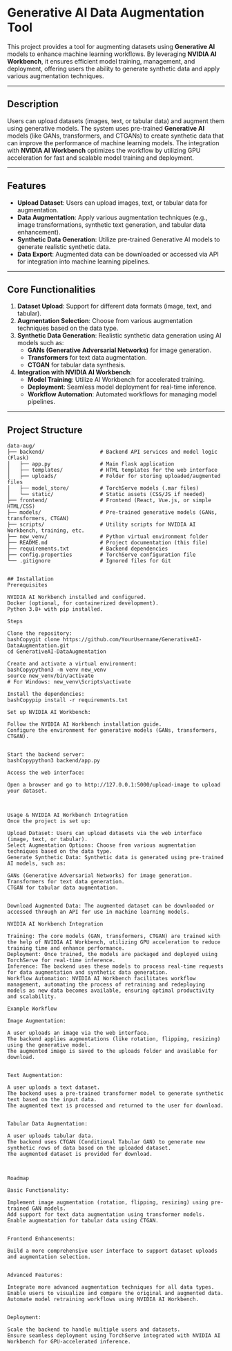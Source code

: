 # Generative AI Data Augmentation Tool

This project provides a tool for augmenting datasets using **Generative AI** models to enhance machine learning workflows. By leveraging **NVIDIA AI Workbench**, it ensures efficient model training, management, and deployment, offering users the ability to generate synthetic data and apply various augmentation techniques.

---

## Description

Users can upload datasets (images, text, or tabular data) and augment them using generative models. The system uses pre-trained **Generative AI** models (like GANs, transformers, and CTGANs) to create synthetic data that can improve the performance of machine learning models. The integration with **NVIDIA AI Workbench** optimizes the workflow by utilizing GPU acceleration for fast and scalable model training and deployment.

---

## Features

- **Upload Dataset**: Users can upload images, text, or tabular data for augmentation.
- **Data Augmentation**: Apply various augmentation techniques (e.g., image transformations, synthetic text generation, and tabular data enhancement).
- **Synthetic Data Generation**: Utilize pre-trained Generative AI models to generate realistic synthetic data.
- **Data Export**: Augmented data can be downloaded or accessed via API for integration into machine learning pipelines.

---

## Core Functionalities

1. **Dataset Upload**: Support for different data formats (image, text, and tabular).
2. **Augmentation Selection**: Choose from various augmentation techniques based on the data type.
3. **Synthetic Data Generation**: Realistic synthetic data generation using AI models such as:
    - **GANs (Generative Adversarial Networks)** for image generation.
    - **Transformers** for text data augmentation.
    - **CTGAN** for tabular data synthesis.
4. **Integration with NVIDIA AI Workbench**:
    - **Model Training**: Utilize AI Workbench for accelerated training.
    - **Deployment**: Seamless model deployment for real-time inference.
    - **Workflow Automation**: Automated workflows for managing model pipelines.

---

## Project Structure

```plaintext
data-aug/
├── backend/                  # Backend API services and model logic (Flask)
│   ├── app.py                # Main Flask application
│   ├── templates/            # HTML templates for the web interface
│   ├── uploads/              # Folder for storing uploaded/augmented files
│   ├── model_store/          # TorchServe models (.mar files)
│   └── static/               # Static assets (CSS/JS if needed)
├── frontend/                 # Frontend (React, Vue.js, or simple HTML/CSS)
├── models/                   # Pre-trained generative models (GANs, transformers, CTGAN)
├── scripts/                  # Utility scripts for NVIDIA AI Workbench, training, etc.
├── new_venv/                 # Python virtual environment folder
├── README.md                 # Project documentation (this file)
├── requirements.txt          # Backend dependencies
├── config.properties         # TorchServe configuration file
└── .gitignore                # Ignored files for Git


## Installation
Prerequisites

NVIDIA AI Workbench installed and configured.
Docker (optional, for containerized development).
Python 3.8+ with pip installed.

Steps

Clone the repository:
bashCopygit clone https://github.com/YourUsername/GenerativeAI-DataAugmentation.git
cd GenerativeAI-DataAugmentation

Create and activate a virtual environment:
bashCopypython3 -m venv new_venv
source new_venv/bin/activate
# For Windows: new_venv\Scripts\activate

Install the dependencies:
bashCopypip install -r requirements.txt

Set up NVIDIA AI Workbench:

Follow the NVIDIA AI Workbench installation guide.
Configure the environment for generative models (GANs, transformers, CTGAN).


Start the backend server:
bashCopypython3 backend/app.py

Access the web interface:

Open a browser and go to http://127.0.0.1:5000/upload-image to upload your dataset.



Usage & NVIDIA AI Workbench Integration
Once the project is set up:

Upload Dataset: Users can upload datasets via the web interface (image, text, or tabular).
Select Augmentation Options: Choose from various augmentation techniques based on the data type.
Generate Synthetic Data: Synthetic data is generated using pre-trained AI models, such as:

GANs (Generative Adversarial Networks) for image generation.
Transformers for text data generation.
CTGAN for tabular data augmentation.


Download Augmented Data: The augmented dataset can be downloaded or accessed through an API for use in machine learning models.

NVIDIA AI Workbench Integration

Training: The core models (GAN, transformers, CTGAN) are trained with the help of NVIDIA AI Workbench, utilizing GPU acceleration to reduce training time and enhance performance.
Deployment: Once trained, the models are packaged and deployed using TorchServe for real-time inference.
Inference: The backend uses these models to process real-time requests for data augmentation and synthetic data generation.
Workflow Automation: NVIDIA AI Workbench facilitates workflow management, automating the process of retraining and redeploying models as new data becomes available, ensuring optimal productivity and scalability.

Example Workflow

Image Augmentation:

A user uploads an image via the web interface.
The backend applies augmentations (like rotation, flipping, resizing) using the generative model.
The augmented image is saved to the uploads folder and available for download.


Text Augmentation:

A user uploads a text dataset.
The backend uses a pre-trained transformer model to generate synthetic text based on the input data.
The augmented text is processed and returned to the user for download.


Tabular Data Augmentation:

A user uploads tabular data.
The backend uses CTGAN (Conditional Tabular GAN) to generate new synthetic rows of data based on the uploaded dataset.
The augmented dataset is provided for download.



Roadmap

Basic Functionality:

Implement image augmentation (rotation, flipping, resizing) using pre-trained GAN models.
Add support for text data augmentation using transformer models.
Enable augmentation for tabular data using CTGAN.


Frontend Enhancements:

Build a more comprehensive user interface to support dataset uploads and augmentation selection.


Advanced Features:

Integrate more advanced augmentation techniques for all data types.
Enable users to visualize and compare the original and augmented data.
Automate model retraining workflows using NVIDIA AI Workbench.


Deployment:

Scale the backend to handle multiple users and datasets.
Ensure seamless deployment using TorchServe integrated with NVIDIA AI Workbench for GPU-accelerated inference.